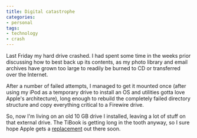 ```yaml
---
title: Digital catastrophe
categories:
- personal
tags:
- technology
- crash
---
```


Last Friday my hard drive crashed.  I had spent some time in the weeks prior discussing how to best back up its contents, as my photo library and email archives have grown too large to readily be burned to CD or transferred over the Internet.

After a number of failed attempts, I managed to get it mounted once (after using my iPod as a temporary drive to install an OS and utilities gotta love Apple's architecture), long enough to rebuild the completely failed directory structure and copy everything critical to a Firewire drive.

So, now I'm living on an old 10 GB drive I installed, leaving a lot of stuff on that external drive.  The TiBook is getting long in the tooth anyway, so I sure hope Apple gets a [replacement][1] out there soon.

   [1]: http://www.macrumors.com/pages/2003/08/20030822013250.shtml
